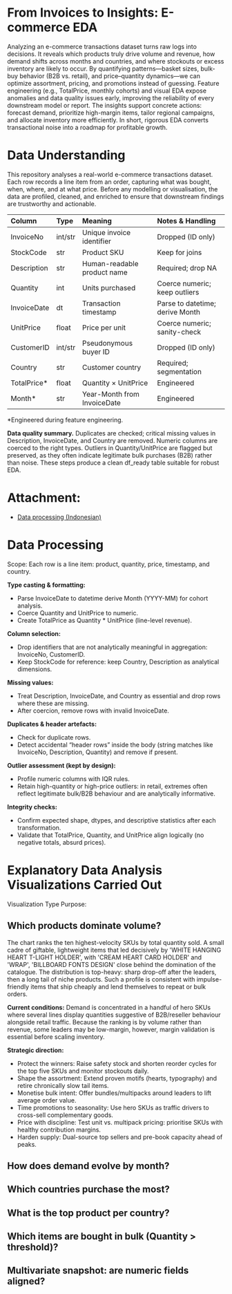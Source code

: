 # From Invoices to Insights: E-commerce EDA
Analyzing an e-commerce transactions dataset turns raw logs into decisions. It reveals which products truly drive volume and revenue, how demand shifts across months and countries, and where stockouts or excess inventory are likely to occur. By quantifying patterns—basket sizes, bulk-buy behavior (B2B vs. retail), and price–quantity dynamics—we can optimize assortment, pricing, and promotions instead of guessing. Feature engineering (e.g., TotalPrice, monthly cohorts) and visual EDA expose anomalies and data quality issues early, improving the reliability of every downstream model or report. The insights support concrete actions: forecast demand, prioritize high-margin items, tailor regional campaigns, and allocate inventory more efficiently. In short, rigorous EDA converts transactional noise into a roadmap for profitable growth.

# Data Understanding

This repository analyses a real-world e-commerce transactions dataset. Each row records a line item from an order, capturing what was bought, when, where, and at what price. Before any modelling or visualisation, the data are profiled, cleaned, and enriched to ensure that downstream findings are trustworthy and actionable.

| Column        | Type     | Meaning                                    | Notes & Handling |
|:--------------|:---------|:-------------------------------------------|:-----------------|
| InvoiceNo     | int/str  | Unique invoice identifier                   | Dropped (ID only) |
| StockCode     | str      | Product SKU                                 | Keep for joins |
| Description   | str      | Human-readable product name                 | Required; drop NA |
| Quantity      | int      | Units purchased                             | Coerce numeric; keep outliers |
| InvoiceDate   | dt       | Transaction timestamp                       | Parse to datetime; derive Month |
| UnitPrice     | float    | Price per unit                              | Coerce numeric; sanity-check |
| CustomerID    | int/str  | Pseudonymous buyer ID                       | Dropped (ID only) |
| Country       | str      | Customer country                            | Required; segmentation |
| TotalPrice*   | float    | Quantity × UnitPrice                        | Engineered |
| Month*        | str      | Year-Month from InvoiceDate                 | Engineered |

*Engineered during feature engineering.

**Data quality summary.** Duplicates are checked; critical missing values in Description, InvoiceDate, and Country are removed. Numeric columns are coerced to the right types. Outliers in Quantity/UnitPrice are flagged but preserved, as they often indicate legitimate bulk purchases (B2B) rather than noise. These steps produce a clean df_ready table suitable for robust EDA.

# Attachment:
- [Data processing (Indonesian)](https://colab.research.google.com/drive/1-pTq6D350q5LmdVpiIF-zh1TIzRsv0kw?usp=sharing)

# Data Processing 
Scope: Each row is a line item: product, quantity, price, timestamp, and country.

**Type casting & formatting:**
- Parse InvoiceDate to datetime derive Month (YYYY-MM) for cohort analysis.
- Coerce Quantity and UnitPrice to numeric.
- Create TotalPrice as Quantity * UnitPrice (line-level revenue).

**Column selection:**
- Drop identifiers that are not analytically meaningful in aggregation: InvoiceNo, CustomerID.
- Keep StockCode for reference: keep Country, Description as analytical dimensions.

**Missing values:**
- Treat Description, InvoiceDate, and Country as essential and drop rows where these are missing.
- After coercion, remove rows with invalid InvoiceDate.

**Duplicates & header artefacts:**
- Check for duplicate rows.
- Detect accidental “header rows” inside the body (string matches like InvoiceNo, Description, Quantity) and remove if present.

**Outlier assessment (kept by design):**
- Profile numeric columns with IQR rules.
- Retain high-quantity or high-price outliers: in retail, extremes often reflect legitimate bulk/B2B behaviour and are analytically informative.

**Integrity checks:**
- Confirm expected shape, dtypes, and descriptive statistics after each transformation.
- Validate that TotalPrice, Quantity, and UnitPrice align logically (no negative totals, absurd prices).

# Explanatory Data Analysis Visualizations Carried Out
Visualization Type Purpose:

## Which products dominate volume?
The chart ranks the ten highest-velocity SKUs by total quantity sold. A small cadre of giftable, lightweight items that led decisively by 'WHITE HANGING HEART T-LIGHT HOLDER', with 'CREAM HEART CARD HOLDER' and 'WRAP', 'BILLBOARD FONTS DESIGN' close behind the domination of the catalogue. The distribution is top-heavy: sharp drop-off after the leaders, then a long tail of niche products. Such a profile is consistent with impulse-friendly items that ship cheaply and lend themselves to repeat or bulk orders.

**Current conditions:** Demand is concentrated in a handful of hero SKUs where several lines display quantities suggestive of B2B/reseller behaviour alongside retail traffic. Because the ranking is by volume rather than revenue, some leaders may be low-margin, however, margin validation is essential before scaling inventory.

**Strategic direction:**
- Protect the winners: Raise safety stock and shorten reorder cycles for the top five SKUs and monitor stockouts daily.
- Shape the assortment: Extend proven motifs (hearts, typography) and retire chronically slow tail items.
- Monetise bulk intent: Offer bundles/multipacks around leaders to lift average order value.
- Time promotions to seasonality: Use hero SKUs as traffic drivers to cross-sell complementary goods.
- Price with discipline: Test unit vs. multipack pricing: prioritise SKUs with healthy contribution margins.
- Harden supply: Dual-source top sellers and pre-book capacity ahead of peaks.

## How does demand evolve by month?
## Which countries purchase the most?
## What is the top product per country?
## Which items are bought in bulk (Quantity > threshold)?
## Multivariate snapshot: are numeric fields aligned?
